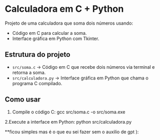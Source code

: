 # Calculadora em C + Python

Projeto de uma calculadora que soma dois números usando:
- Código em C para calcular a soma.
- Interface gráfica em Python com Tkinter.

## Estrutura do projeto

- `src/soma.c` → Código em C que recebe dois números via terminal e retorna a soma.
- `src/calculadora.py` → Interface gráfica em Python que chama o programa C compilado.


## Como usar

 1. Compile o código C:
 gcc src/soma.c -o src/soma.exe

  2.Execute a interface em Python:
  python src/calculadora.py


**ficou simples mas é o que eu sei fazer sem o auxilio de gpt ):
